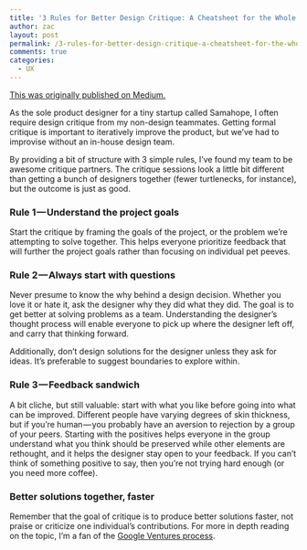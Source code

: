 ```yaml
---
title: '3 Rules for Better Design Critique: A Cheatsheet for the Whole Team'
author: zac
layout: post
permalink: /3-rules-for-better-design-critique-a-cheatsheet-for-the-whole-team/
comments: true
categories:
  - UX
---
```

<a href="https://medium.com/@ZacHalbert/3-rules-for-better-design-critique-a-cheatsheet-for-the-whole-team-f1d8e0e8dbe2" target="_blank">This was originally published on Medium.</a>

As the sole product designer for a tiny startup called Samahope, I often require design critique from my non-design teammates. Getting formal critique is important to iteratively improve the product, but we’ve had to improvise without an in-house design team.

By providing a bit of structure with 3 simple rules, I’ve found my team to be awesome critique partners. The critique sessions look a little bit different than getting a bunch of designers together (fewer turtlenecks, for instance), but the outcome is just as good.

<!-- more -->

### Rule 1 — Understand the project goals

Start the critique by framing the goals of the project, or the problem we’re attempting to solve together. This helps everyone prioritize feedback that will further the project goals rather than focusing on individual pet peeves.

### Rule 2 — Always start with questions

Never presume to know the why behind a design decision. Whether you love it or hate it, ask the designer why they did what they did. The goal is to get better at solving problems as a team. Understanding the designer’s thought process will enable everyone to pick up where the designer left off, and carry that thinking forward.

Additionally, don’t design solutions for the designer unless they ask for ideas. It’s preferable to suggest boundaries to explore within.

### Rule 3 — Feedback sandwich

A bit cliche, but still valuable: start with what you like before going into what can be improved. Different people have varying degrees of skin thickness, but if you’re human — you probably have an aversion to rejection by a group of your peers. Starting with the positives helps everyone in the group understand what you think should be preserved while other elements are rethought, and it helps the designer stay open to your feedback. If you can’t think of something positive to say, then you’re not trying hard enough (or you need more coffee).

### Better solutions together, faster

Remember that the goal of critique is to produce better solutions faster, not praise or criticize one individual’s contributions. For more in depth reading on the topic, I’m a fan of the [Google Ventures process][1].

 [1]: http://www.gv.com/lib/9-rules-for-running-productive-design-critiques